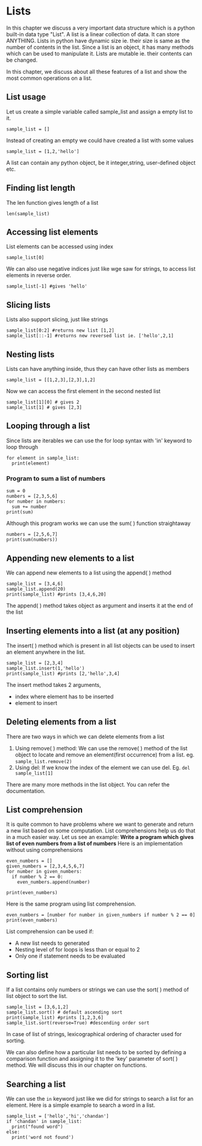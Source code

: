 # Lists
In this chapter we discuss a very important data structure which is a python built-in data type "List". A list is a linear collection of data. It can store ANYTHING. Lists in python have dynamic size ie. their size is same as the number of contents in the list. Since a list is an object, it has many methods which can be used to manipulate it. Lists are mutable ie. their contents can be changed. 

In this chapter, we discuss about all these features of a list and show the most common operations on a list. 

## List usage
Let us create a simple variable called sample_list and assign a empty list to it.
```
sample_list = []
```
Instead of creating an empty we could have created a list with some values
```
sample_list = [1,2,'hello']
```

A list can contain any python object, be it integer,string, user-defined object etc.

## Finding list length
The len function gives length of a list
```
len(sample_list)
```

## Accessing list elements
List elements can be accessed using index
```
sample_list[0]
```
We can also use negative indices just like wge saw for strings, to access list elements in reverse order.
```
sample_list[-1] #gives 'hello'
```
## Slicing lists
Lists also support slicing, just like strings
```
sample_list[0:2] #returns new list [1,2]
sample_list[::-1] #returns new reversed list ie. ['hello',2,1]
```
## Nesting lists
Lists can have anything inside, thus they can have other lists as members
```
sample_list = [[1,2,3],[2,3],1,2]
```
Now we can access the first element in the second nested list
```
sample_list[1][0] # gives 2
sample_list[1] # gives [2,3]
```
## Looping through a list
Since lists are iterables we can use the for loop syntax with 'in' keyword to loop through
```
for element in sample_list:
  print(element)
```
### Program to sum a list of numbers
```
sum = 0
numbers = [2,3,5,6]
for number in numbers:
  sum += number
print(sum)
```
Although this program works we can use the sum( ) function straightaway
```
numbers = [2,5,6,7]
print(sum(numbers))
```

## Appending new elements to a list
We can append new elements to a list using the append( ) method
```
sample_list = [3,4,6]
sample_list.append(20)
print(sample_list) #prints [3,4,6,20]
```
The append( ) method takes object as argument and inserts it at the end of the list

## Inserting elements into a list (at any position)
The insert( ) method which is present in all list objects can be used to insert an element anywhere in the list.
```
sample_list = [2,3,4]
sample_list.insert(1,'hello')
print(sample_list) #prints [2,'hello',3,4]
```
The insert method takes 2 arguments,
* index where element has to be inserted
* element to insert

## Deleting elements from a list
There are two ways in which we can delete elements from a list
1. Using remove( ) method: We can use the remove( ) method of the list object to locate and remove an element(first occurrence) from a list. eg. ```sample_list.remove(2)```
2. Using del: If we know the index of the element we can use del. Eg. ```del sample_list[1]```

There are many more methods in the list object. You can refer the documentation.

## List comprehension
It is quite common to have problems where we want to generate and return a new list based on some computation. List comprehensions help us do that in a much easier way. Let us see an example:
**Write a program which gives list of even numbers from a list of numbers**
Here is an implementation without using comprehensions
```
even_numbers = [] 
given_numbers = [2,3,4,5,6,7]
for number in given_numbers:
  if number % 2 == 0:
    even_numbers.append(number)
    
print(even_numbers)
```
Here is the same program using list comprehension.

```
even_numbers = [number for number in given_numbers if number % 2 == 0]
print(even_numbers)
```
List comprehension can be used if:
* A new list needs to generated
* Nesting level of for loops is less than or equal to 2
* Only one if statement needs to be evaluated

## Sorting list
If a list contains only numbers or strings we can use the sort( ) method of list object to sort the list.
```
sample_list = [3,6,1,2]
sample_list.sort() # default ascending sort
print(sample_list) #prints [1,2,3,6]
sample_list.sort(reverse=True) #descending order sort
```
In case of list of strings, lexicographical ordering of character used for sorting. 

We can also define how a particular list needs to be sorted by defining a comparison function and assigning it to the 'key' parameter of sort( ) method. We will discuss this in our chapter on functions.

## Searching a list
We can use the ```in``` keyword just like we did for strings to search a list for an element. Here is a simple example to search a word in a list.
```
sample_list = ['hello','hi','chandan']
if 'chandan' in sample_list:
  print("found word")
else:
  print('word not found')
```








 



